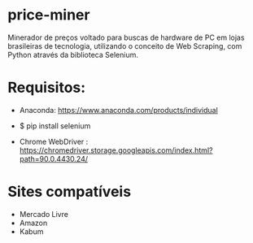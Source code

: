 # price-miner
Minerador de preços voltado para buscas de hardware de PC em lojas brasileiras de tecnologia, utilizando o conceito de Web Scraping, com Python através da biblioteca Selenium.

# Requisitos:

- Anaconda: https://www.anaconda.com/products/individual
- $ pip install selenium

- Chrome WebDriver : https://chromedriver.storage.googleapis.com/index.html?path=90.0.4430.24/


# Sites compatíveis

- Mercado Livre
- Amazon
- Kabum


